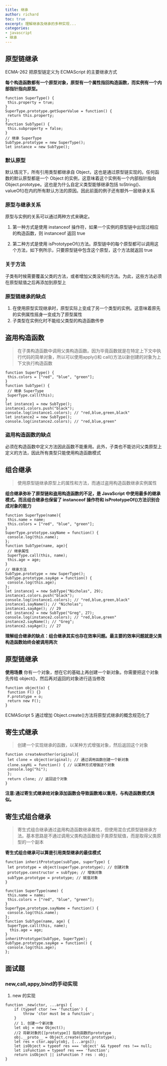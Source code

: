```yaml
---
title: 继承
author: richard
toc: true
excerpt: 理解继承及继承的多种实现...
categories:
- javascript
- 继承
---
```




## 原型链继承

ECMA-262 把原型链定义为 ECMAScript 的主要继承方式


**每个构造函数都有一个原型对象，原型有一个属性指回构造函数，而实例有一个内部指针指向原型。**

```
function SuperType() { 
 this.property = true; 
} 
SuperType.prototype.getSuperValue = function() { 
 return this.property; 
}; 
function SubType() { 
 this.subproperty = false; 
}
// 继承 SuperType 
SubType.prototype = new SuperType(); 
let instance = new SubType();
```

###  默认原型

默认情况下，所有引用类型都继承自 Object，这也是通过原型链实现的。任何函数的默认原型都是一个 Object 的实例，这意味着这个实例有一个内部指针指向Object.prototype。这也是为什么自定义类型能够继承包括 toString()、valueOf()在内的所有默认方法的原因。因此前面的例子还有额外一层继承关系

### 原型与继承关系
原型与实例的关系可以通过两种方式来确定。


1. 第一种方式是使用 instanceof 操作符，如果一个实例的原型链中出现过相应的构造函数，则 instanceof 返回 true

2. 第二种方式是使用 isPrototypeOf()方法。原型链中的每个原型都可以调用这个方法，如下例所示，只要原型链中包含这个原型，这个方法就返回 true

### 关于方法

子类有时候需要覆盖父类的方法，或者增加父类没有的方法。为此，这些方法必须在原型赋值之后再添加到原型上


### 原型链继承的缺点

1. 在使用原型实现继承时，原型实际上变成了另一个类型的实例。这意味着原先的实例属性摇身一变成为了原型属性
2. 子类型在实例化时不能给父类型的构造函数传参


## 盗用构造函数

>在子类构造函数中调用父类构造函数。因为毕竟函数就是在特定上下文中执行代码的简单对象，所以可以使用apply()和 call()方法以新创建的对象为上下文执行构造函数

```
function SuperType() { 
 this.colors = ["red", "blue", "green"]; 
} 
function SubType() { 
 // 继承 SuperType 
 SuperType.call(this); 
} 
let instance1 = new SubType(); 
instance1.colors.push("black"); 
console.log(instance1.colors); // "red,blue,green,black" 
let instance2 = new SubType(); 
console.log(instance2.colors); // "red,blue,green"
```
### 盗用构造函数的缺点

必须在构造函数中定义方法因此函数不能重用。此外，子类也不能访问父类原型上定义的方法，因此所有类型只能使用构造函数模式


## 组合继承
>使用原型链继承原型上的属性和方法，而通过盗用构造函数继承实例属性

**组合继承弥补了原型链和盗用构造函数的不足，是 JavaScript 中使用最多的继承模式。而且组合继承也保留了 instanceof 操作符和 isPrototypeOf()方法识别合成对象的能力**
```
function SuperType(name){ 
 this.name = name; 
 this.colors = ["red", "blue", "green"]; 
} 
SuperType.prototype.sayName = function() { 
 console.log(this.name); 
}; 
function SubType(name, age){ 
 // 继承属性
 SuperType.call(this, name); 
 this.age = age; 
} 
// 继承方法
SubType.prototype = new SuperType(); 
SubType.prototype.sayAge = function() { 
 console.log(this.age); 
}; 
let instance1 = new SubType("Nicholas", 29); 
instance1.colors.push("black"); 
console.log(instance1.colors); // "red,blue,green,black" 
instance1.sayName(); // "Nicholas"; 
instance1.sayAge(); // 29 
let instance2 = new SubType("Greg", 27); 
console.log(instance2.colors); // "red,blue,green" 
instance2.sayName(); // "Greg"; 
instance2.sayAge(); // 27
```
**理解组合继承的缺点：组合继承其实也存在效率问题。最主要的效率问题就是父类构造函数始终会被调用两次**

## 原型链继承


**使用场景**
你有一个对象，想在它的基础上再创建一个新对象。你需要把这个对象先传给 object()，然后再对返回的对象进行适当修改

```
function object(o) { 
 function F() {} 
 F.prototype = o; 
 return new F(); 
}
```
ECMAScript 5 通过增加 Object.create()方法将原型式继承的概念规范化了

## 寄生式继承
>创建一个实现继承的函数，以某种方式增强对象，然后返回这个对象
```
function createAnother(original){ 
 let clone = object(original); // 通过调用函数创建一个新对象
 clone.sayHi = function() { // 以某种方式增强这个对象
 console.log("hi"); 
 }; 
 return clone; // 返回这个对象
}
```
**注意:通过寄生式继承给对象添加函数会导致函数难以重用，与构造函数模式类似。**


## 寄生式组合继承
>寄生式组合继承通过盗用构造函数继承属性，但使用混合式原型链继承方法。基本思路是不通过调用父类构造函数给子类原型赋值，而是取得父类原型的一个副本

**寄生式组合继承可以算是引用类型继承的最佳模式**
```
function inheritPrototype(subType, superType) { 
 let prototype = object(superType.prototype); // 创建对象
 prototype.constructor = subType; // 增强对象 
 subType.prototype = prototype; // 赋值对象
}

function SuperType(name) { 
 this.name = name; 
 this.colors = ["red", "blue", "green"]; 
} 
SuperType.prototype.sayName = function() { 
 console.log(this.name); 
}; 
function SubType(name, age) { 
 SuperType.call(this, name);
  this.age = age; 
} 
inheritPrototype(SubType, SuperType); 
SubType.prototype.sayAge = function() { 
 console.log(this.age); 
};
```

## 面试题

### new,call,appy,bind的手动实现

1. new 的实现
```
function _new(ctor, ...args) {
	if (typeof ctor !== 'function') {
		throw 'ctor must be a function';
	}
	// 1. 创建一个新对象
	let obj = new Object();
	//2 将新对象的[[prototype]] 指向函数的prototype
	obj.__proto__ = Object.create(ctor.prototype);
	let res = ctor.apply(obj, [...args]);
	let isObject = typeof res === 'object' && typeof res !== null;
	let isFunction = typeof res === 'function';
	return isObject || isFunction ? res : obj;
}

```